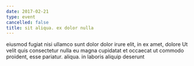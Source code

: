 ```yaml
---
date: 2017-02-21
type: event
cancelled: false
title: sit aliqua. ex dolor nulla
---
```

eiusmod fugiat nisi ullamco sunt dolor dolor irure elit, in ex amet, dolore Ut velit quis consectetur nulla eu magna cupidatat et occaecat ut commodo proident, esse pariatur. aliqua. in laboris aliquip deserunt